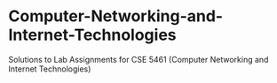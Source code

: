 # Computer-Networking-and-Internet-Technologies
Solutions to Lab Assignments for CSE 5461 (Computer Networking and Internet Technologies)
